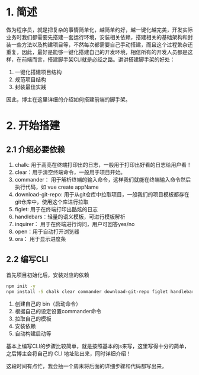 # 1. 简述
做为程序员，就是把复杂的事情简单化，越简单约好，越一键化越完美，开发实际业务时我们都需要先搭建一套运行环境，安装相关依赖，搭建相关的基础架构和封装一些方法以及构建项目等，不然每次都需要自己手动搭建，而且这个过程繁杂还重复，因此，最好是能够一键化搭建自己的开发环境，相信所有的开发人员都是这样，在前端而言，搭建脚手架CLI就是必经之路。讲讲搭建脚手架的好处：
1. 一键化搭建项目结构
2. 规范项目结构
3. 封装最佳实践

因此，博主在这里详细的介绍如何搭建前端的脚手架。
# 2. 开始搭建
## 2.1 介绍必要依赖
1. chalk:  用于高亮在终端打印出的日志，一般用于打印出好看的日志给用户看！
2. clear：用于清空终端命令，一般用于项目开始。
3. commander： 用于解析终端的输入命令，这样我们就能在终端输入命令然后执行代码，如 vue create appName
4. download-git-repo: 用于从git仓库中拉取项目，一般我们的项目模板都存在git仓库中，使用这个库进行拉取
5. figlet: 用于在终端打印出酷炫的日志
6. handlebars：轻量的语义模板，可进行模板解析
7. inquirer： 用于在终端进行询问，用户可回答yes/no
8. open：用于自动打开浏览器
9. ora： 用于显示进度条

## 2.2 编写CLI
首先项目初始化后，安装对应的依赖

```bash
npm init -y
npm install -S chalk clear commander download-git-repo figlet handlebars inquirer open ora
```
1. 创建自己的 bin（启动命令）
2. 根据自己的设定设置commander命令
3. 拉取自己的模板
4. 安装依赖
5. 自动构建启动等

基本上编写CLI的步骤比较简单，就是按照基本的js来写，这里写得十分的简单，之后博主会将自己的 CLI 地址贴出来，同时详细介绍！

这段时间有点忙，我会抽一个周末将后面的详细步骤和代码都写出来，
